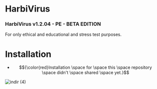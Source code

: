 # HarbiVirus
### HarbiVirus v1.2.04 - PE - BETA EDITION
For only ethical and educational and stress test purposes.


# Installation
- $${\color{red}Installation \space for \space  this \space  repository \space  didn't \space  shared \space  yet.}$$


![indir (4)](https://github.com/user-attachments/assets/a4ca7b9c-2d62-4338-8008-bbe40000f3ce)
